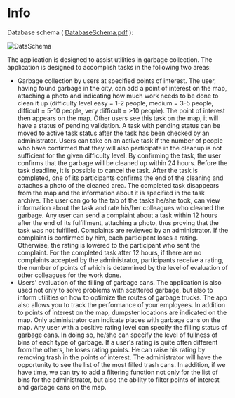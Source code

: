 # Info

Database schema ( [DatabaseSchema.pdf](https://github.com/user-attachments/files/18551682/DatabaseSchema.pdf) ):

![DataSchema](https://github.com/user-attachments/assets/d3a794d2-bc51-4864-b19b-883b34afc325)

The application is designed to assist utilities in garbage collection. The application is designed to accomplish tasks in the following two areas:
- Garbage collection by users at specified points of interest. The user, having found garbage in the city, can add a point of interest on the map, attaching a photo and indicating how much work needs to be done to clean it up (difficulty level easy = 1-2 people, medium = 3-5 people, difficult = 5-10 people, very difficult = >10 people). The point of interest then appears on the map. Other users see this task on the map, it will have a status of pending validation. A task with pending status can be moved to active task status after the task has been checked by an administrator. Users can take on an active task if the number of people who have confirmed that they will also participate in the cleanup is not sufficient for the given difficulty level. By confirming the task, the user confirms that the garbage will be cleaned up within 24 hours. Before the task deadline, it is possible to cancel the task. After the task is completed, one of its participants confirms the end of the cleaning and attaches a photo of the cleaned area. The completed task disappears from the map and the information about it is specified in the task archive. The user can go to the tab of the tasks he/she took, can view information about the task and rate his/her colleagues who cleaned the garbage. Any user can send a complaint about a task within 12 hours after the end of its fulfillment, attaching a photo, thus proving that the task was not fulfilled. Complaints are reviewed by an administrator. If the complaint is confirmed by him, each participant loses a rating. Otherwise, the rating is lowered to the participant who sent the complaint. For the completed task after 12 hours, if there are no complaints accepted by the administrator, participants receive a rating, the number of points of which is determined by the level of evaluation of other colleagues for the work done.
- Users' evaluation of the filling of garbage cans. The application is also used not only to solve problems with scattered garbage, but also to inform utilities on how to optimize the routes of garbage trucks. The app also allows you to track the performance of your employees. In addition to points of interest on the map, dumpster locations are indicated on the map. Only administrator can indicate places with garbage cans on the map. Any user with a positive rating level can specify the filling status of garbage cans. In doing so, he/she can specify the level of fullness of bins of each type of garbage. If a user's rating is quite often different from the others, he loses rating points. He can raise his rating by removing trash in the points of interest. The administrator will have the opportunity to see the list of the most filled trash cans. In addition, if we have time, we can try to add a filtering function not only for the list of bins for the administrator, but also the ability to filter points of interest and garbage cans on the map.
